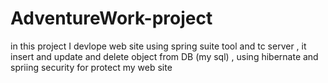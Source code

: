 # AdventureWork-project
in this project I devlope web site using spring suite tool and tc server , it insert and update and delete object from DB (my sql) , using hibernate and spriing security for protect my web site 
